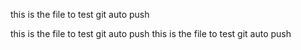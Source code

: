this is the file to test git auto push

this is the file to test git auto push
this is the file to test git auto push

